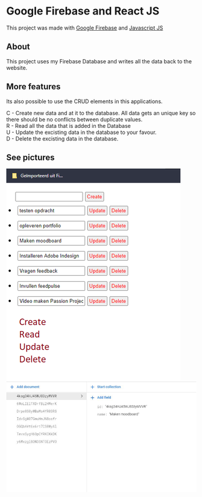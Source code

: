 # Google Firebase and React JS

This project was made with [Google Firebase](https://console.firebase.google.com/?pli=1) and [Javascript JS](https://reactjs.org/)

## About

This project uses my Firebase Database and writes all the data back to the website. 

## More features


Its also possible to use the CRUD elements in this applications.

C - Create new data and at it to the database. All data gets an unique key so there should be no conflicts between duplicate values. <br>
R - Read all the data that is added in the Database <br>
U - Update the excisting data in the database to your favour. <br>
D - Delete the excisting data in the database.

## See pictures


![](crudpreview1.png)
![](crudpreview2.png)
